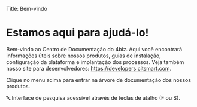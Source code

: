 Title: Bem-vindo

# Estamos aqui para ajudá-lo!

Bem-vindo ao Centro de Documentação do 4biz. Aqui você encontrará informações úteis sobre nossos produtos, guias de instalação, configuração da plataforma e implantação dos processos. Veja também nosso site para desenvolvedores: https://developers.citsmart.com.

Clique no menu acima para entrar na árvore de documentação dos nossos produtos.

:abc: Interface de pesquisa acessível através de teclas de atalho (F ou S).
